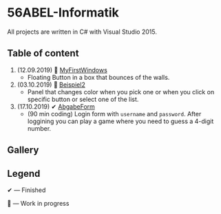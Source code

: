 # 56ABEL-Informatik
All projects are written in C# with Visual Studio 2015. 

## Table of content
1. (12.09.2019) 🔧 [MyFirstWindows](https://github.com/m7rlin/56ABEL-Informatik/tree/master/src/MyFirstWindows)
    * Floating Button in a box that bounces of the walls.
1. (03.10.2019) 🔧 [Beispiel2](https://github.com/m7rlin/56ABEL-Informatik/tree/master/src/Beispiel2)
    * Panel that changes color when you pick one or when you click on specific button or select one of the list.
1. (17.10.2019) ✔ [AbgabeForm](https://github.com/m7rlin/56ABEL-Informatik/tree/master/src/AbgabeForm)
    * (90 min coding) Login form with `username` and `password`. After loggining you can play a game where you need to guess a 4-digit number.

## Gallery

## Legend

✔ — Finished

🔧 — Work in progress 

